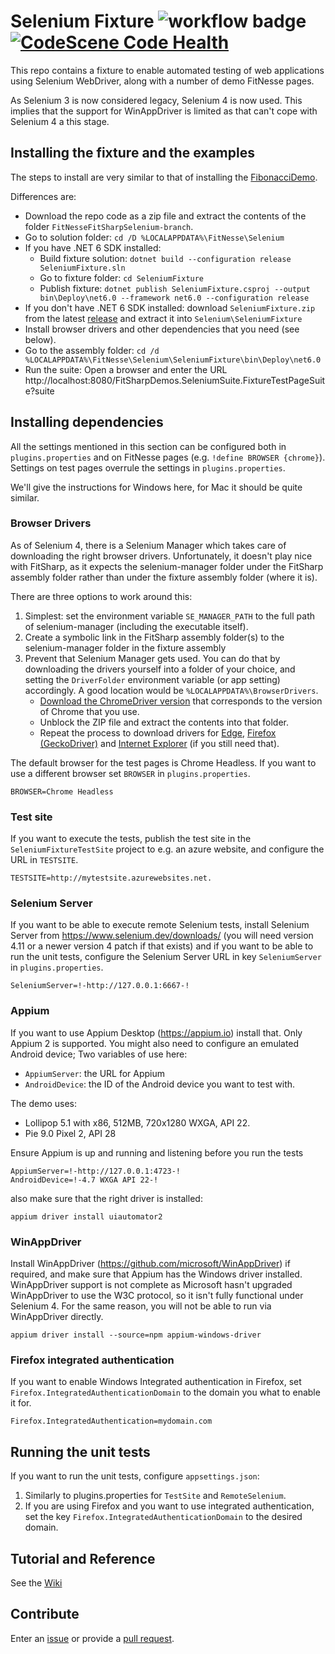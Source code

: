 # Selenium Fixture ![workflow badge](../../actions/workflows/ci.yml/badge.svg)[![CodeScene Code Health](https://codescene.io/projects/57097/status-badges/code-health)](https://codescene.io/projects/57097)
This repo contains a fixture to enable automated testing of web applications using Selenium WebDriver, along with a number of demo FitNesse pages.

As Selenium 3 is now considered legacy, Selenium 4 is now used. This implies that the support for WinAppDriver is limited as that can't cope with Selenium 4 a this stage.

## Installing the fixture and the examples
The steps to install are very similar to that of installing the [FibonacciDemo](../../../FitNesseFitSharpFibonacciDemo).

Differences are:
* Download the repo code as a zip file and extract the contents of the folder `FitNesseFitSharpSelenium-branch`. 
* Go to solution folder: `cd /D %LOCALAPPDATA%\FitNesse\Selenium`
* If you have .NET 6 SDK installed:
    * Build fixture solution: `dotnet build --configuration release SeleniumFixture.sln`
    * Go to fixture folder: `cd SeleniumFixture`
    * Publish fixture: `dotnet publish SeleniumFixture.csproj --output bin\Deploy\net6.0 --framework net6.0 --configuration release`
* If you don't have .NET 6 SDK installed: download `SeleniumFixture.zip` from the latest [release](../../releases) and extract it into `Selenium\SeleniumFixture`
* Install browser drivers and other dependencies that you need (see below).
* Go to the assembly folder: `cd /d %LOCALAPPDATA%\FitNesse\Selenium\SeleniumFixture\bin\Deploy\net6.0`
* Run the suite: Open a browser and enter the URL http://localhost:8080/FitSharpDemos.SeleniumSuite.FixtureTestPageSuite?suite

## Installing dependencies

All the settings mentioned in this section can be configured both in `plugins.properties` and on FitNesse pages (e.g. `!define BROWSER {chrome}`).
Settings on test pages overrule the settings in `plugins.properties`.

We'll give the instructions for Windows here, for Mac it should be quite similar.

### Browser Drivers

As of Selenium 4, there is a Selenium Manager which takes care of downloading the right browser drivers. Unfortunately, it doesn't play nice with FitSharp, as it expects the selenium-manager folder under the FitSharp assembly folder rather than under the fixture assembly folder (where it is).

There are three options to work around this:
1. Simplest: set the environment variable `SE_MANAGER_PATH` to the full path of selenium-manager (including the executable itself).
2. Create a symbolic link in the FitSharp assembly folder(s) to the selenium-manager folder in the fixture assembly
3. Prevent that Selenium Manager gets used. You can do that by downloading the drivers yourself into a folder of your choice,
and setting the `DriverFolder` environment variable (or app setting) accordingly. A good location would be `%LOCALAPPDATA%\BrowserDrivers`.
    * [Download the ChromeDriver version](https://googlechromelabs.github.io/chrome-for-testing/) that corresponds to the version of Chrome that you use. 
    * Unblock the ZIP file and extract the contents into that folder.
    * Repeat the process to download drivers for [Edge](https://developer.microsoft.com/en-us/microsoft-edge/tools/webdriver/), [Firefox (GeckoDriver)](https://github.com/mozilla/geckodriver/releases) and [Internet Explorer](https://github.com/SeleniumHQ/selenium/wiki/InternetExplorerDriver) (if you still need that).

The default browser for the test pages is Chrome Headless. If you want to use a different browser set `BROWSER` in `plugins.properties`.
```
BROWSER=Chrome Headless
```

### Test site

If you want to execute the tests, publish the test site in the `SeleniumFixtureTestSite` project to e.g. an azure website, and configure the URL in `TESTSITE`.
```
TESTSITE=http://mytestsite.azurewebsites.net.
```

### Selenium Server

If you want to be able to execute remote Selenium tests, install Selenium Server from https://www.selenium.dev/downloads/ (you will need version 4.11 or a newer version 4 patch if that exists) and if you want to be able to run the unit tests, configure the Selenium Server URL in key `SeleniumServer` in `plugins.properties`. 

```
SeleniumServer=!-http://127.0.0.1:6667-!
```

### Appium

If you want to use Appium Desktop (https://appium.io) install that. Only Appium 2 is supported. You might also need to configure an emulated Android device; Two variables of use here:
* `AppiumServer`: the URL for Appium
* `AndroidDevice`: the ID of the Android device you want to test with.

The demo uses: 
* Lollipop 5.1 with x86, 512MB, 720x1280 WXGA, API 22. 
* Pie 9.0 Pixel 2, API 28

Ensure Appium is up and running and listening before you run the tests

```
AppiumServer=!-http://127.0.0.1:4723-!
AndroidDevice=!-4.7 WXGA API 22-!
```

also make sure that the right driver is installed:
```
appium driver install uiautomator2
```
### WinAppDriver

Install WinAppDriver (https://github.com/microsoft/WinAppDriver) if required, and make sure that Appium has the Windows driver installed.
WinAppDriver support is not complete as Microsoft hasn't upgraded WinAppDriver to use the W3C protocol, so it isn't fully functional under Selenium 4.
For the same reason, you will not be able to run via WinAppDriver directly.

```
appium driver install --source=npm appium-windows-driver
```

### Firefox integrated authentication

If you want to enable Windows Integrated authentication in Firefox, set `Firefox.IntegratedAuthenticationDomain` to the domain you what to enable it for.

```
Firefox.IntegratedAuthentication=mydomain.com
```

## Running the unit tests
If you want to run the unit tests, configure `appsettings.json`:

1. Similarly to plugins.properties for `TestSite` and `RemoteSelenium`.
2. If you are using Firefox and you want to use integrated authentication, set the key `Firefox.IntegratedAuthenticationDomain` to the desired domain.

## Tutorial and Reference
See the [Wiki](../../wiki)

## Contribute
Enter an [issue](../../issues) or provide a [pull request](../../pulls). 
